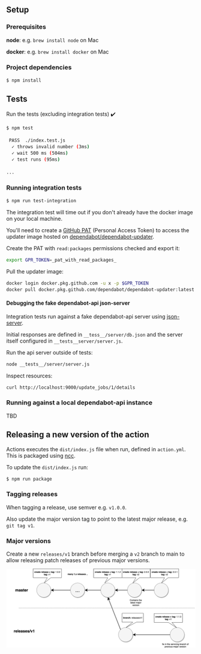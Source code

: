 ## Setup

### Prerequisites

**node**: e.g. `brew install node` on Mac

**docker**: e.g. `brew install docker` on Mac

### Project dependencies

```bash
$ npm install
```

## Tests

Run the tests (excluding integration tests) :heavy_check_mark:

```bash
$ npm test

 PASS  ./index.test.js
  ✓ throws invalid number (3ms)
  ✓ wait 500 ms (504ms)
  ✓ test runs (95ms)

...
```

### Running integration tests

```bash
$ npm run test-integration
```

The integration test will time out if you don't already have the docker image on
your local machine.

You'll need to create a [GitHub PAT](https://github.com/settings/tokens/new)
(Personal Access Token) to access the updater image hosted on [dependabot/dependabot-updater](https://github.com/dependabot/dependabot-updater/pkgs/container/dependabot-updater%2Fdependabot-updater).

Create the PAT with `read:packages` permissions checked and export it:

```bash
export GPR_TOKEN=_pat_with_read_packages_
```

Pull the updater image:

```bash
docker login docker.pkg.github.com -u x -p $GPR_TOKEN
docker pull docker.pkg.github.com/dependabot/dependabot-updater:latest
```

#### Debugging the fake dependabot-api json-server

Integration tests run against a fake dependabot-api server using
[json-server](https://github.com/typicode/json-server).

Initial responses are defined in `__tess__/server/db.json` and the server itself
configured in `__tests__server/server.js`.

Run the api server outside of tests:

```bash
node __tests__/server/server.js
```

Inspect resources:

```bash
curl http://localhost:9000/update_jobs/1/details
```

### Running against a local dependabot-api instance

TBD

## Releasing a new version of the action

Actions executes the `dist/index.js` file when run, defined in `action.yml`. This is packaged using [ncc](https://github.com/zeit/ncc).

To update the `dist/index.js` run:

```bash
$ npm run package
```

### Tagging releases

When tagging a release, use semver e.g. `v1.0.0`.

Also update the major version tag to point to the latest major release, e.g. `git tag v1`.

### Major versions

Create a new `releases/v1` branch before merging a `v2` branch to main to allow releasing patch releases of previous major versions.

![versioning](https://github.com/actions/toolkit/blob/master/docs/assets/action-releases.png)
